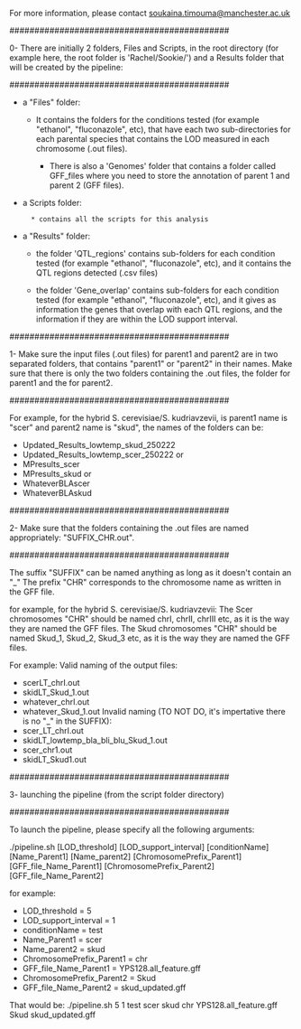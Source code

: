 For more information, please contact soukaina.timouma@manchester.ac.uk




############################################

0- There are initially 2 folders, Files and Scripts, in the root directory (for example here, the root folder is 'Rachel/Sookie/') and a Results folder that will be created by the pipeline:

############################################

- a "Files" folder:

	* It contains the folders for the conditions tested (for example "ethanol", "fluconazole", etc), that have each two sub-directories for each parental species that contains the LOD measured in each chromosome (.out files).
	
        * There is also a 'Genomes' folder that contains a folder called GFF_files where you need to store the annotation of parent 1 and parent 2 (GFF files).

- a Scripts folder:

        * contains all the scripts for this analysis

- a "Results" folder:

	* the folder 'QTL_regions' contains sub-folders for each condition tested (for example "ethanol", "fluconazole", etc), and it contains the QTL regions detected (.csv files)

	* the folder 'Gene_overlap' contains sub-folders for each condition tested (for example "ethanol", "fluconazole", etc), and it gives as information the genes that overlap with each QTL regions, and the information if they are within the LOD support interval.


############################################

1- Make sure the input files (.out files) for parent1 and parent2 are in two separated folders, that contains "parent1" or "parent2" in their names. Make sure that there is only the two folders containing the .out files, the folder for parent1 and the for parent2.

############################################

For example, for the hybrid S. cerevisiae/S. kudriavzevii, is parent1 name is "scer" and parent2 name is "skud", the names of the folders can be:

- Updated_Results_lowtemp_skud_250222
- Updated_Results_lowtemp_scer_250222
or
- MPresults_scer
- MPresults_skud
or
- WhateverBLAscer
- WhateverBLAskud


############################################

2- Make sure that the folders containing the .out files are named appropriately: "SUFFIX_CHR.out".

############################################

The suffix "SUFFIX" can be named anything as long as it doesn't contain an "_"
The prefix "CHR" corresponds to the chromosome name as written in the GFF file.

for example, for the hybrid S. cerevisiae/S. kudriavzevii:
The Scer chromosomes "CHR" should be named chrI, chrII, chrIII etc, as it is the way they are named the GFF files.
The Skud chromosomes "CHR" should be named Skud_1, Skud_2, Skud_3 etc, as it is the way they are named the GFF files.

For example:
  Valid naming of the output files:
   - scerLT_chrI.out
   - skidLT_Skud_1.out
   - whatever_chrI.out
   - whatever_Skud_1.out
  Invalid naming (TO NOT DO, it's impertative there is no "_" in the SUFFIX):
   - scer_LT_chrI.out
   - skidLT_lowtemp_bla_bli_blu_Skud_1.out
   - scer_chr1.out
   - skidLT_Skud1.out


############################################

3- launching the pipeline (from the script folder directory)

############################################


To launch the pipeline, please specify all the following arguments:

./pipeline.sh [LOD_threshold] [LOD_support_interval] [conditionName] [Name_Parent1] [Name_parent2] [ChromosomePrefix_Parent1] [GFF_file_Name_Parent1] [ChromosomePrefix_Parent2] [GFF_file_Name_Parent2]


for example:
- LOD_threshold = 5
- LOD_support_interval = 1
- conditionName = test
- Name_Parent1 = scer
- Name_parent2 = skud
- ChromosomePrefix_Parent1 = chr
- GFF_file_Name_Parent1 = YPS128.all_feature.gff
- ChromosomePrefix_Parent2 = Skud
- GFF_file_Name_Parent2 = skud_updated.gff

That would be:
./pipeline.sh 5 1 test scer skud chr YPS128.all_feature.gff Skud skud_updated.gff
